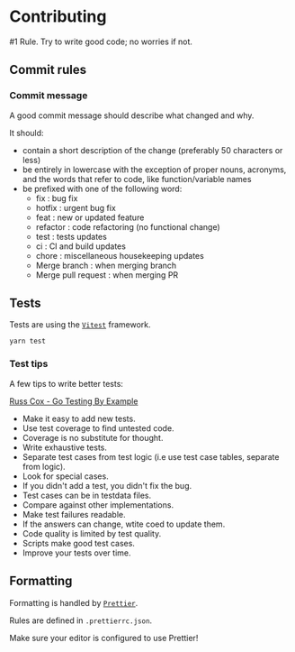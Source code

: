 # Contributing

#1 Rule. Try to write good code; no worries if not.

## Commit rules

### Commit message

A good commit message should describe what changed and why.

It should:

-   contain a short description of the change (preferably 50 characters or less)
-   be entirely in lowercase with the exception of proper nouns, acronyms, and the words that refer to code, like function/variable names
-   be prefixed with one of the following word:
    -   fix : bug fix
    -   hotfix : urgent bug fix
    -   feat : new or updated feature
    -   refactor : code refactoring (no functional change)
    -   test : tests updates
    -   ci : CI and build updates
    -   chore : miscellaneous housekeeping updates
    -   Merge branch : when merging branch
    -   Merge pull request : when merging PR

## Tests

Tests are using the [`Vitest`](https://vitest.dev) framework.

```
yarn test
```

### Test tips

A few tips to write better tests:

[Russ Cox - Go Testing By Example](https://www.youtube.com/watch?v=1-o-iJlL4ak)

-   Make it easy to add new tests.
-   Use test coverage to find untested code.
-   Coverage is no substitute for thought.
-   Write exhaustive tests.
-   Separate test cases from test logic (i.e use test case tables, separate from logic).
-   Look for special cases.
-   If you didn't add a test, you didn't fix the bug.
-   Test cases can be in testdata files.
-   Compare against other implementations.
-   Make test failures readable.
-   If the answers can change, wtite coed to update them.
-   Code quality is limited by test quality.
-   Scripts make good test cases.
-   Improve your tests over time.

## Formatting

Formatting is handled by [`Prettier`](https://prettier.io).

Rules are defined in `.prettierrc.json`.

Make sure your editor is configured to use Prettier!
